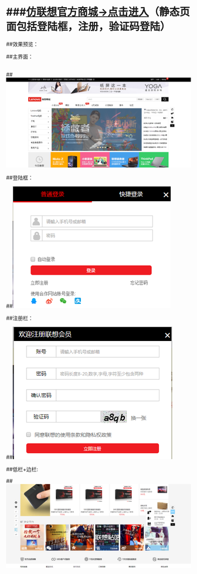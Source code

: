   
# ###[仿联想官方商城->点击进入](http://htmlpreview.github.io/?https://github.com/wgytcdx/test-lenovo/blob/master/index.html)（静态页面包括登陆框，注册，验证码登陆）
##效果预览：  
  
  
##主界面：   
  

  
  
##![image](https://github.com/wgytcdx/test-lenovo/blob/master/images/lenovo1.png)
  
  
  
  
##登陆框：   
  
  
  
  
##![image](https://github.com/wgytcdx/test-lenovo/blob/master/images/lenovo2.png)
  
  
  
  
##注册栏：  

  
  
##![image](https://github.com/wgytcdx/test-lenovo/blob/master/images/lenovo3.png)  
  
  
  
  
##低栏+边栏:  

  
  
##![image](https://github.com/wgytcdx/test-lenovo/blob/master/images/lenovo4.png)

